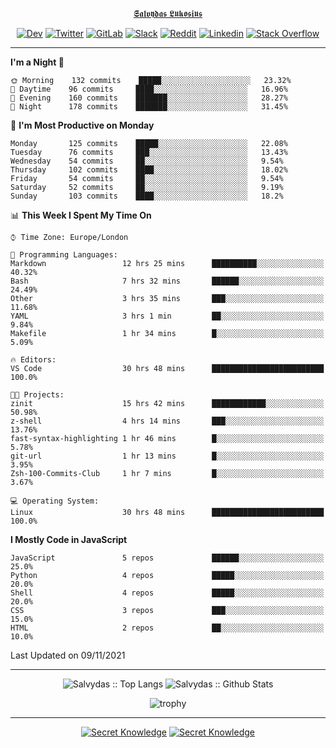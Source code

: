 <div align="center">
  
[𝕾𝖆𝖑𝖛𝖞𝖉𝖆𝖘 𝕷𝖚𝖐𝖔𝖘𝖎𝖚𝖘](https://git.io/JJwwg)
  
[![Dev](https://img.shields.io/badge/-DEV-222222?style=flat-square&logo=dev.to&logoColor=white&link=https://dev.to/sso/)](https://dev.to/sso/)
[![Twitter](https://img.shields.io/badge/-Twitter-222222?style=flat-square&logo=twitter&logoColor=white&link=https://twitter.com/digital_wizz/)](https://twitter.com/digital_wizz/)
[![GitLab](https://img.shields.io/badge/-GitLab-222222?style=flat-square&logo=GitLab&logoColor=white&link=https://gitlab.com/ss-o/)](https://gitlab.com/ss-o/)
[![Slack](https://img.shields.io/badge/-Slack-222222?style=flat-square&logo=Slack&logoColor=white&link=https://digital-teams.slack.com/)](https://digital-teams.slack.com/)
[![Reddit](https://img.shields.io/badge/-Reddit-222222?style=flat-square&logo=Reddit&logoColor=white&link=https://https://www.reddit.com/user/ss-o/)](https://www.reddit.com/user/ss-o/)
[![Linkedin](https://img.shields.io/badge/-LinkedIn-222222?style=flat-square&logo=Linkedin&logoColor=white&link=https://www.linkedin.com/in/digital-clouds/)](https://www.linkedin.com/in/digital-clouds/)
[![Stack Overflow](https://img.shields.io/badge/-Stack%20Overflow-222222?style=flat-square&logo=stack-overflow&logoColor=white&link=https://stackoverflow.com/users/13893752/salvydas-lukosius)](https://stackoverflow.com/users/13893752/salvydas-lukosius)
  
</div>

---

<!--START_SECTION:waka-->
**I'm a Night 🦉** 

```text
🌞 Morning    132 commits    █████░░░░░░░░░░░░░░░░░░░░   23.32% 
🌆 Daytime    96 commits     ████░░░░░░░░░░░░░░░░░░░░░   16.96% 
🌃 Evening    160 commits    ███████░░░░░░░░░░░░░░░░░░   28.27% 
🌙 Night      178 commits    ███████░░░░░░░░░░░░░░░░░░   31.45%

```
📅 **I'm Most Productive on Monday** 

```text
Monday       125 commits    █████░░░░░░░░░░░░░░░░░░░░   22.08% 
Tuesday      76 commits     ███░░░░░░░░░░░░░░░░░░░░░░   13.43% 
Wednesday    54 commits     ██░░░░░░░░░░░░░░░░░░░░░░░   9.54% 
Thursday     102 commits    ████░░░░░░░░░░░░░░░░░░░░░   18.02% 
Friday       54 commits     ██░░░░░░░░░░░░░░░░░░░░░░░   9.54% 
Saturday     52 commits     ██░░░░░░░░░░░░░░░░░░░░░░░   9.19% 
Sunday       103 commits    ████░░░░░░░░░░░░░░░░░░░░░   18.2%

```


📊 **This Week I Spent My Time On** 

```text
⌚︎ Time Zone: Europe/London

💬 Programming Languages: 
Markdown                 12 hrs 25 mins      ██████████░░░░░░░░░░░░░░░   40.32% 
Bash                     7 hrs 32 mins       ██████░░░░░░░░░░░░░░░░░░░   24.49% 
Other                    3 hrs 35 mins       ███░░░░░░░░░░░░░░░░░░░░░░   11.68% 
YAML                     3 hrs 1 min         ██░░░░░░░░░░░░░░░░░░░░░░░   9.84% 
Makefile                 1 hr 34 mins        █░░░░░░░░░░░░░░░░░░░░░░░░   5.09%

🔥 Editors: 
VS Code                  30 hrs 48 mins      █████████████████████████   100.0%

🐱‍💻 Projects: 
zinit                    15 hrs 42 mins      ████████████░░░░░░░░░░░░░   50.98% 
z-shell                  4 hrs 14 mins       ███░░░░░░░░░░░░░░░░░░░░░░   13.76% 
fast-syntax-highlighting 1 hr 46 mins        █░░░░░░░░░░░░░░░░░░░░░░░░   5.78% 
git-url                  1 hr 13 mins        █░░░░░░░░░░░░░░░░░░░░░░░░   3.95% 
Zsh-100-Commits-Club     1 hr 7 mins         █░░░░░░░░░░░░░░░░░░░░░░░░   3.67%

💻 Operating System: 
Linux                    30 hrs 48 mins      █████████████████████████   100.0%

```

**I Mostly Code in JavaScript** 

```text
JavaScript               5 repos             ██████░░░░░░░░░░░░░░░░░░░   25.0% 
Python                   4 repos             █████░░░░░░░░░░░░░░░░░░░░   20.0% 
Shell                    4 repos             █████░░░░░░░░░░░░░░░░░░░░   20.0% 
CSS                      3 repos             ███░░░░░░░░░░░░░░░░░░░░░░   15.0% 
HTML                     2 repos             ██░░░░░░░░░░░░░░░░░░░░░░░   10.0%

```



 Last Updated on 09/11/2021
<!--END_SECTION:waka-->

---

<div align=center>

![Salvydas :: Top Langs](https://github-readme-stats.vercel.app/api/top-langs/?username=ss-o&langs_count=8&card_width=300&theme=blue-green&layout=compact)
![Salvydas :: Github Stats](https://github-readme-stats.vercel.app/api?username=ss-o&theme=blue-green&layout=compact&no-frame=true)
 
![trophy](https://github-profile-trophy.vercel.app/?username=ss-o&theme=darkhub&rank=SSS,SS,S,AAA,AA,A,B,C&no-frame=true)

---

[![Secret Knowledge](https://github-readme-stats.vercel.app/api/pin/?username=github&repo=government.github.com&card_width=150&theme=blue-green&layout=compact)](https://github.com/github/government.github.com)
[![Secret Knowledge](https://github-readme-stats.vercel.app/api/pin/?username=ss-o&repo=the-book-of-secret-knowledge&card_width=150&theme=blue-green&layout=compact)](https://github.com/ss-o/the-book-of-secret-knowledge)

</div>
